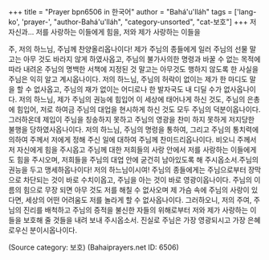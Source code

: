 +++
title = "Prayer bpn6506 in 한국어"
author = "Bahá'u'lláh"
tags = ['lang-ko', 'prayer-', "author-Bahá'u'lláh", "category-unsorted", "cat-보호"]
+++
저 자신과... 저를 사랑하는 이들에게 힘을, 저와 제가 사랑하는 이들을

주, 저의 하느님, 주님께 찬양올리옵나이다! 제가 주님의 종들에게 일러 주님의 선물 말고는 아무 것도 바라지 않게 하였사옵고, 주님의 불가사의한 명령과 바꿀 수 없는 목적에 따라 내려온 주님의 명백한 서책에 지정된 것 말고는 아무것도 행하지 않도록 한 사실을 주님은 익히 알고 계시옵나이다. 저의 하느님, 주님의 허락이 없이는 제가 한 마디도 말을 할 수 없사옵고, 주님의 재가 없이는 어디로나 한 발자국도 내 디딜 수가 없사옵나이다. 저의 하느님, 제가 주님의 권능에 힘입어 이 세상에 태어나게 하신 것도, 주님의 은총에 힘입어, 저로 하여금 주님의 대업을 현시하게 하신 것도 모두 주님의 덕분이옵나이다. 그러하온데 제입이 주님을 칭송하지 못하고 주님의 영광을 찬미 하지 못하게 저지당한 불행을 당하였사옵나이다. 저의 하느님, 주님의 명령을 통하여, 그리고 주님의 통치력에 의하여 주께서 저에게 정해 주신 일에 대하여 주님께 찬미드리옵나이다. 비오니 주께서 저 자신에게 힘을 주시옵고 주님께 대한 저희들의 사랑 안에서 저를 사랑하는 이들에게도 힘을 주시오며, 저희들을 주님의 대업 안에 굳건히 남아있도록 해 주시옵소서.주님의 권능을 두고 맹세하옵나이다! 저의 하느님이시여! 주님의 종들에게는 주님으로부터 장막으로 차단되는 것이 바로 수치이옵고, 주님을 아는 것이 바로 영광이옵나이다. 주님의 이름의 힘으로 무장 되면 아무 것도 저를 해칠 수 없사오며 제 가슴 속에 주님의 사랑이 있다면, 세상의 어떤 어려움도 저를 놀라게 할 수 없사옵나이다. 그러하오니, 저의 주여, 주님의 진리를 배척하고 주님의 증적을 불신한 자들의 위해로부터 저와 제가 사랑하는 이들을 보호해 줄 것들을 내려 보내 주시옵소서. 진실로 주님은 가장 영광되시고 가장 은혜로우신 분이시옵나이다.

(Source category: 보호)
(Bahaiprayers.net ID: 6506)
